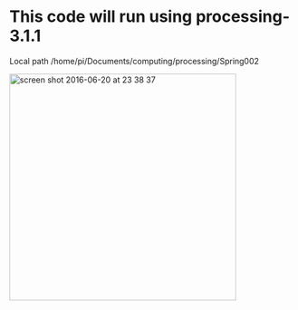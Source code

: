 # This code will run using processing-3.1.1

Local path /home/pi/Documents/computing/processing/Spring002

 <img width="400" alt="screen shot 2016-06-20 at 23 38 37" src="https://cloud.githubusercontent.com/assets/17167992/17063717/8f6a0278-5030-11e6-8b69-e8ab02012d42.png">
